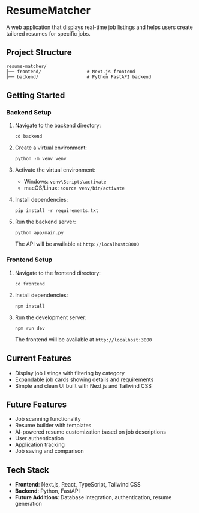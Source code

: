 # ResumeMatcher

A web application that displays real-time job listings and helps users create tailored resumes for specific jobs.

## Project Structure

```
resume-matcher/
├── frontend/                 # Next.js frontend
├── backend/                  # Python FastAPI backend
```

## Getting Started

### Backend Setup

1. Navigate to the backend directory:
   ```
   cd backend
   ```

2. Create a virtual environment:
   ```
   python -m venv venv
   ```

3. Activate the virtual environment:
   - Windows: `venv\Scripts\activate`
   - macOS/Linux: `source venv/bin/activate`

4. Install dependencies:
   ```
   pip install -r requirements.txt
   ```

5. Run the backend server:
   ```
   python app/main.py
   ```
   
   The API will be available at `http://localhost:8000`

### Frontend Setup

1. Navigate to the frontend directory:
   ```
   cd frontend
   ```

2. Install dependencies:
   ```
   npm install
   ```

3. Run the development server:
   ```
   npm run dev
   ```
   
   The frontend will be available at `http://localhost:3000`

## Current Features

- Display job listings with filtering by category
- Expandable job cards showing details and requirements
- Simple and clean UI built with Next.js and Tailwind CSS

## Future Features

- Job scanning functionality
- Resume builder with templates
- AI-powered resume customization based on job descriptions
- User authentication
- Application tracking
- Job saving and comparison

## Tech Stack

- **Frontend**: Next.js, React, TypeScript, Tailwind CSS
- **Backend**: Python, FastAPI
- **Future Additions**: Database integration, authentication, resume generation